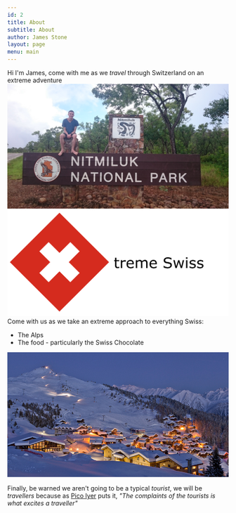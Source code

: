 ```yaml
---
id: 2
title: About
subtitle: About
author: James Stone
layout: page
menu: main
---
```


Hi I'm James, come with me as we *travel* through Switzerland on an extreme adventure
![James at Nitmiluk National Park](/img/NitmilukNationalPark.jpg)
![X-treme Swiss](/img/xtremeswiss.png)
Come with us as we take an extreme approach to everything Swiss:
* The Alps
* The food - particularly the Swiss Chocolate

![Verbier ski resort](/img/skifield.png)

Finally, be warned we aren't going to be a typical *tourist*, we will be *travellers* because as [Pico Iyer](http://picoiyerjourneys.com/index.php/2000/03/why-we-travel/) puts it, *"The complaints of the tourists is what excites a traveller"*
